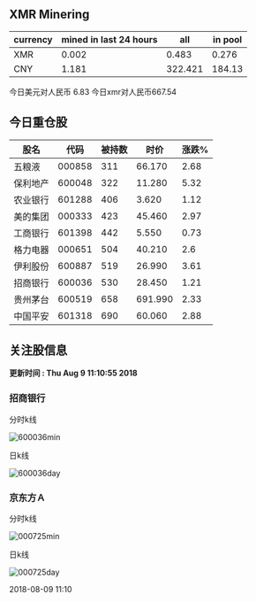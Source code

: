 ## XMR Minering

|currency|mined in last 24 hours|all|in pool|
|---|---|---|---|
|XMR|0.002|0.483|0.276|
|CNY|1.181|322.421|184.13|

今日美元对人民币 6.83	今日xmr对人民币667.54


## 今日重仓股 

|股名|代码|被持数|时价|涨跌%|
|---|---|---|---|---|
|五粮液|000858|311|66.170|2.68|
|保利地产|600048|322|11.280|5.32|
|农业银行|601288|406|3.620|1.12|
|美的集团|000333|423|45.460|2.97|
|工商银行|601398|442|5.550|0.73|
|格力电器|000651|504|40.210|2.6|
|伊利股份|600887|519|26.990|3.61|
|招商银行|600036|530|28.450|1.21|
|贵州茅台|600519|658|691.990|2.33|
|中国平安|601318|690|60.060|2.88|

## 关注股信息
**更新时间 : Thu Aug  9 11:10:55 2018**
### 招商银行 
分时k线

![600036min](http://image.sinajs.cn/newchart/min/n/sh600036.gif)

日k线

![600036day](http://image.sinajs.cn/newchart/daily/n/sh600036.gif)

### 京东方Ａ 
分时k线

![000725min](http://image.sinajs.cn/newchart/min/n/sz000725.gif)

日k线

![000725day](http://image.sinajs.cn/newchart/daily/n/sz000725.gif)

2018-08-09 11:10